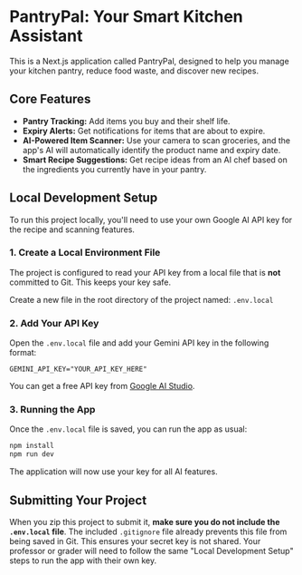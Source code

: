 # PantryPal: Your Smart Kitchen Assistant

This is a Next.js application called PantryPal, designed to help you manage your kitchen pantry, reduce food waste, and discover new recipes.

## Core Features

- **Pantry Tracking:** Add items you buy and their shelf life.
- **Expiry Alerts:** Get notifications for items that are about to expire.
- **AI-Powered Item Scanner:** Use your camera to scan groceries, and the app's AI will automatically identify the product name and expiry date.
- **Smart Recipe Suggestions:** Get recipe ideas from an AI chef based on the ingredients you currently have in your pantry.

## Local Development Setup

To run this project locally, you'll need to use your own Google AI API key for the recipe and scanning features.

### 1. Create a Local Environment File

The project is configured to read your API key from a local file that is **not** committed to Git. This keeps your key safe.

Create a new file in the root directory of the project named:
`.env.local`

### 2. Add Your API Key

Open the `.env.local` file and add your Gemini API key in the following format:

```
GEMINI_API_KEY="YOUR_API_KEY_HERE"
```

You can get a free API key from [Google AI Studio](https://makersuite.google.com/).

### 3. Running the App

Once the `.env.local` file is saved, you can run the app as usual:
```bash
npm install
npm run dev
```
The application will now use your key for all AI features.

## Submitting Your Project

When you zip this project to submit it, **make sure you do not include the `.env.local` file**. The included `.gitignore` file already prevents this file from being saved in Git. This ensures your secret key is not shared. Your professor or grader will need to follow the same "Local Development Setup" steps to run the app with their own key.
